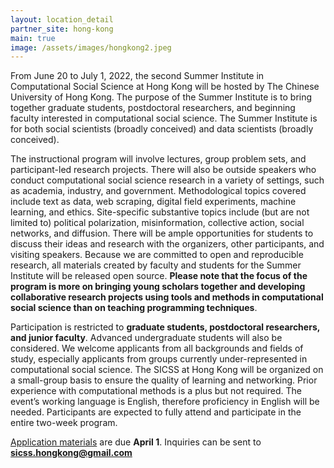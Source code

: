 ```yaml
---
layout: location_detail
partner_site: hong-kong
main: true
image: /assets/images/hongkong2.jpeg
---
```


From June 20 to July 1, 2022, the second Summer Institute in Computational Social Science at Hong Kong will be hosted by The Chinese University of Hong Kong. The purpose of the Summer Institute is to bring together graduate students, postdoctoral researchers, and beginning faculty interested in computational social science. The Summer Institute is for both social scientists (broadly conceived) and data scientists (broadly conceived).

The instructional program will involve lectures, group problem sets, and participant-led research projects. There will also be outside speakers who conduct computational social science research in a variety of settings, such as academia, industry, and government. Methodological topics covered include text as data, web scraping, digital field experiments, machine learning, and ethics. Site-specific substantive topics include (but are not limited to) political polarization, misinformation, collective action, social networks, and diffusion. There will be ample opportunities for students to discuss their ideas and research with the organizers, other participants, and visiting speakers. Because we are committed to open and reproducible research, all materials created by faculty and students for the Summer Institute will be released open source. **Please note that the focus of the program is more on bringing young scholars together and developing collaborative research projects using tools and methods in computational social science than on teaching programming techniques**.

Participation is restricted to **graduate students, postdoctoral researchers, and junior faculty**. Advanced undergraduate students will also be considered. We welcome applicants from all backgrounds and fields of study, especially applicants from groups currently under-represented in computational social science. The SICSS at Hong Kong will be organized on a small-group basis to ensure the quality of learning and networking. Prior experience with computational methods is a plus but not required. The event’s working language is English, therefore proficiency in English will be needed. Participants are expected to fully attend and participate in the entire two-week program.

[Application materials](https://compsocialscience.github.io/summer-institute/2022/hong-kong/apply) are due **April 1**. Inquiries can be sent to **sicss.hongkong@gmail.com**

